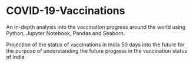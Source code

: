 # COVID-19-Vaccinations
An in-depth analysis into the vaccination progress around the world using Python, Jupyter Notebook, Pandas and Seaborn.

Projection of the status of vaccinations in India 50 days into the future for the purpose of understanding the future progress in the vaccination status of India.
